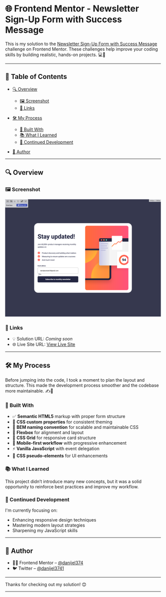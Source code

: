 # 🌐 Frontend Mentor - Newsletter Sign-Up Form with Success Message

This is my solution to the [Newsletter Sign-Up Form with Success Message](https://www.frontendmentor.io/challenges/newsletter-signup-form-with-success-message-3FC1AZbNrv) challenge on Frontend Mentor.
These challenges help improve your coding skills by building realistic, hands-on projects. 💻🚀

---

## 📑 Table of Contents

- [🔍 Overview](#-overview)

  - [🖼️ Screenshot](#-screenshot)
  - [🔗 Links](#-links)

- [🛠️ My Process](#-my-process)

  - [🧱 Built With](#-built-with)
  - [📚 What I Learned](#-what-i-learned)
  - [🔄 Continued Development](#-continued-development)

- [👤 Author](#-author)

---

## 🔍 Overview

### 🖼️ Screenshot

![Screenshot of the project](./screenshot.png)

### 🔗 Links

- 💡 Solution URL: _Coming soon_
- 🌐 Live Site URL: [View Live Site](https://danijel374.github.io/newsletter-signup-form-with-success-message/)

---

## 🛠️ My Process

Before jumping into the code, I took a moment to plan the layout and structure. This made the development process smoother and the codebase more maintainable. ✍️🧠

### 🧱 Built With

- ✅ **Semantic HTML5** markup with proper form structure
- 🎨 **CSS custom properties** for consistent theming
- 🧩 **BEM naming convention** for scalable and maintainable CSS
- 📐 **Flexbox** for alignment and layout
- 🧱 **CSS Grid** for responsive card structure
- 📱 **Mobile-first workflow** with progressive enhancement
- ⚡ **Vanilla JavaScript** with event delegation
- 🎯 **CSS pseudo-elements** for UI enhancements

### 📚 What I Learned

This project didn’t introduce many new concepts, but it was a solid opportunity to reinforce best practices and improve my workflow.

### 🔄 Continued Development

I'm currently focusing on:

- Enhancing responsive design techniques
- Mastering modern layout strategies
- Sharpening my JavaScript skills

---

## 👤 Author

- 🧑‍💻 Frontend Mentor – [@danijel374](https://www.frontendmentor.io/profile/danijel374)
- 🐦 Twitter – [@danijel3741](https://www.twitter.com/danijel3741)

---

Thanks for checking out my solution! 😊

---
